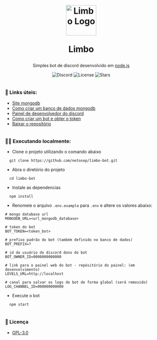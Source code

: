 <h1 align="center">
    <img src="https://i.imgur.com/E9hTV64.png" alt="Limbo Logo" width="100">
    <p>Limbo</p>
</h1>

<div align="center">
    <p>Simples bot de discord desenvolvido em <a href="https://nodejs.dev/download/">node.js</a></p>
    <img alt="Discord" src="https://img.shields.io/discord/688110275789979657?color=black&label=discord&logo=discord&logoColor=white">
    <img alt="License" src="https://img.shields.io/github/license/netosep/limbo-bot?color=black">
    <img alt="Stars" src="https://img.shields.io/github/stars/netosep/limbo-bot?color=black&logo=node.js&logoColor=white">
</div>

#

### 🔗 Links úteis:
<ul>
    <li><a href="https://account.mongodb.com/account/login">Site mongodb</a></li>
    <li><a href="#">Como criar um banco de dados mongodb</a></li>
    <li><a href="https://discord.com/developers/applications">Painel de desenvolvedor do discord</a></li>
    <li><a href="#">Como criar um bot e obter o token</a></li>
    <li><a href="https://github.com/netosep/limbo-bot/archive/refs/heads/main.zip">Baixar o reposítório</a></li>
</ul>

#

### 👨‍💻 Executando localmente:
- Clone o projeto utilizando o comando abaixo
```
  git clone https://github.com/netosep/limbo-bot.git
```

- Abra o diretório do projeto
```
  cd limbo-bot
```

- Instale as dependencias
```
  npm install
```

- Renomeie o arquivo `.env.example` para `.env` e altere os valores abaixo:
```env
# mongo database url
MONGODB_URL=<url_mongodb_database>

# token do bot
BOT_TOKEN=<token_bot>

# prefixo padrão do bot (também definido no banco de dados)
BOT_PREFIX=?

# id do usuário do discord dono do bot
BOT_OWNER_ID=0000000000000

# link para o painel web do bot - repósitório do painel: (em desenvolvimento)
LEVELS_URL=http://localhost

# canal para salvar os logs do bot de forma global (será removido)
LOG_CHANNEL_ID=000000000000
```

- Execute o bot
```bash
  npm start
```

#

### 📑 Licença

- [GPL-3.0](https://github.com/netosep/limbo-bot/blob/main/LICENSE.md)
